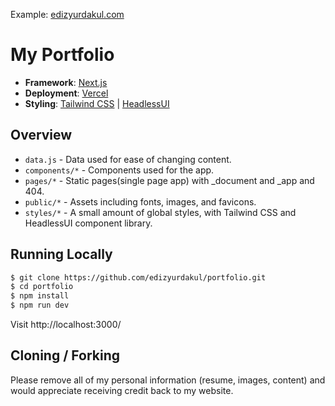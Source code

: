 Example: [edizyurdakul.com](https://edizyurdakul.com/)
# My Portfolio

- **Framework**: [Next.js](https://nextjs.org/)
- **Deployment**: [Vercel](https://vercel.com)
- **Styling**: [Tailwind CSS](https://tailwindcss.com/) | [HeadlessUI](https://headlessui.dev/)

## Overview

- `data.js` - Data used for ease of changing content.
- `components/*` - Components used for the app.
- `pages/*` - Static pages(single page app) with \_document and \_app and 404.
- `public/*` - Assets including fonts, images, and favicons.
- `styles/*` - A small amount of global styles, with Tailwind CSS and HeadlessUI component library.

## Running Locally

```bash
$ git clone https://github.com/edizyurdakul/portfolio.git
$ cd portfolio
$ npm install
$ npm run dev
```

Visit http://localhost:3000/

## Cloning / Forking

Please remove all of my personal information (resume, images, content) and would appreciate receiving credit back to my website.
